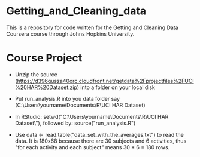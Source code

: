 # Getting_and_Cleaning_data
This is a repository for code written for the Getting and Cleaning Data Coursera course 
through Johns Hopkins University.

# Course Project


- Unzip the source (https://d396qusza40orc.cloudfront.net/getdata%2Fprojectfiles%2FUCI%20HAR%20Dataset.zip) into a folder on your local disk

- Put run_analysis.R into you data folder say (C:\Users\yourname\Documents\R\UCI HAR Dataset\)

- In RStudio: setwd("C:\\Users\\yourname\\Documents\\R\\UCI HAR Dataset\\"), followed by: source("run_analysis.R")

- Use data <- read.table("data_set_with_the_averages.txt") to read the data. It is 180x68 because there are 30 subjects and 6 activities, thus "for each activity and each subject" means 30 * 6 = 180 rows.
